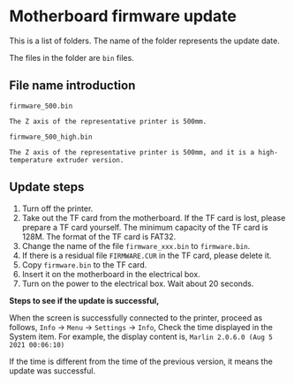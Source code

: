 





# Motherboard firmware update




This is a list of folders. The name of the folder represents the update date.

The files in the folder are `bin` files. 



## File name introduction


```
firmware_500.bin

The Z axis of the representative printer is 500mm.
```

```
firmware_500_high.bin

The Z axis of the representative printer is 500mm, and it is a high-temperature extruder version.
```


## Update steps

1. Turn off the printer.
2. Take out the TF card from the motherboard. If the TF card is lost, please prepare a TF card yourself. The minimum capacity of the TF card is 128M. The format of the TF card is FAT32.
3. Change the name of the file `firmware_xxx.bin` to `firmware.bin`.
4. If there is a residual file `FIRMWARE.CUR` in the TF card, please delete it.
5. Copy `firmware.bin` to the TF card.
6. Insert it on the motherboard in the electrical box.
7. Turn on the power to the electrical box. Wait about 20 seconds.

**Steps to see if the update is successful,**

When the screen is successfully connected to the printer, proceed as follows,
`Info` -> `Menu` -> `Settings` -> `Info`,
Check the time displayed in the System item. For example, the display content is,
`Marlin 2.0.6.0 (Aug 5 2021 00:06:10)`

If the time is different from the time of the previous version, it means the update was successful.